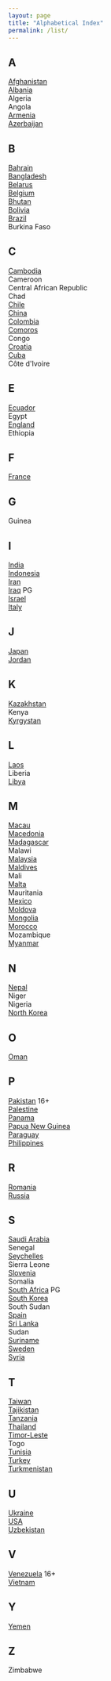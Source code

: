 ```yaml
---
layout: page
title: "Alphabetical Index"
permalink: /list/
---
```


## A

[Afghanistan](http://kyk.kiekies.net/?src=https://ccwaterkloof.github.io/prayer/slides/afghanistan.md)  
[Albania](http://kyk.kiekies.net/?src=https://ccwaterkloof.github.io/prayer/slides/albania.md)  
Algeria  
Angola  
[Armenia](http://kyk.kiekies.net/?src=https://ccwaterkloof.github.io/prayer/slides/armenia.md)  
[Azerbaijan](http://kyk.kiekies.net/?src=https://ccwaterkloof.github.io/prayer/slides/azerbaijan.md)

## B

[Bahrain](http://kyk.kiekies.net/?src=https://ccwaterkloof.github.io/prayer/slides/bahrain.md)  
[Bangladesh](http://kyk.kiekies.net/?src=https://ccwaterkloof.github.io/prayer/slides/bangladesh.md)  
[Belarus](http://kyk.kiekies.net/?src=https://ccwaterkloof.github.io/prayer/slides/belarus.md)  
[Belgium](http://kyk.kiekies.net/?src=https://ccwaterkloof.github.io/prayer/slides/belgium.md)  
[Bhutan](http://kyk.kiekies.net/?src=https://ccwaterkloof.github.io/prayer/slides/bhutan.md)  
[Bolivia](http://kyk.kiekies.net/?src=https://ccwaterkloof.github.io/prayer/slides/bolivia.md)  
[Brazil](http://kyk.kiekies.net/?src=https://ccwaterkloof.github.io/prayer/slides/brazil.md)  
Burkina Faso

## C

[Cambodia](http://kyk.kiekies.net/?src=https://ccwaterkloof.github.io/prayer/slides/cambodia.md)  
Cameroon  
Central African Republic  
Chad  
[Chile](http://kyk.kiekies.net/?src=https://ccwaterkloof.github.io/prayer/slides/chile.md)  
[China](http://kyk.kiekies.net/?src=https://ccwaterkloof.github.io/prayer/slides/china.md)  
[Colombia](http://kyk.kiekies.net/?src=https://ccwaterkloof.github.io/prayer/slides/colombia.md)  
[Comoros](http://kyk.kiekies.net/?src=https://ccwaterkloof.github.io/prayer/slides/comoros.md)  
Congo  
[Croatia](http://kyk.kiekies.net/?src=https://ccwaterkloof.github.io/prayer/slides/croatia.md)  
[Cuba](http://kyk.kiekies.net/?src=https://ccwaterkloof.github.io/prayer/slides/cuba.md)  
Côte d'Ivoire

## E

[Ecuador](http://kyk.kiekies.net/?src=https://ccwaterkloof.github.io/prayer/slides/ecuador.md)  
Egypt  
[England](http://kyk.kiekies.net/?src=https://ccwaterkloof.github.io/prayer/slides/england.md)  
Ethiopia

## F

[France](http://kyk.kiekies.net/?src=https://ccwaterkloof.github.io/prayer/slides/france.md)

## G

Guinea

## I

[India](http://kyk.kiekies.net/?src=https://ccwaterkloof.github.io/prayer/slides/india.md)  
[Indonesia](http://kyk.kiekies.net/?src=https://ccwaterkloof.github.io/prayer/slides/indonesia.md)  
[Iran](http://kyk.kiekies.net/?src=https://ccwaterkloof.github.io/prayer/slides/iran.md)  
[Iraq](http://kyk.kiekies.net/?src=https://ccwaterkloof.github.io/prayer/slides/iraq.md) PG  
[Israel](http://kyk.kiekies.net/?src=https://ccwaterkloof.github.io/prayer/slides/israel.md)  
[Italy](http://kyk.kiekies.net/?src=https://ccwaterkloof.github.io/prayer/slides/italy.md)

## J

[Japan](http://kyk.kiekies.net/?src=https://ccwaterkloof.github.io/prayer/slides/japan.md)  
[Jordan](http://kyk.kiekies.net/?src=https://ccwaterkloof.github.io/prayer/slides/jordan.md)

## K

[Kazakhstan](http://kyk.kiekies.net/?src=https://ccwaterkloof.github.io/prayer/slides/kazakhstan.md)  
Kenya  
[Kyrgystan](http://kyk.kiekies.net/?src=https://ccwaterkloof.github.io/prayer/slides/kyrgystan.md)

## L

[Laos](http://kyk.kiekies.net/?src=https://ccwaterkloof.github.io/prayer/slides/laos.md)  
Liberia  
[Libya](http://kyk.kiekies.net/?src=https://ccwaterkloof.github.io/prayer/slides/libya.md)

## M

[Macau](http://kyk.kiekies.net/?src=https://ccwaterkloof.github.io/prayer/slides/macau.md)  
[Macedonia](http://kyk.kiekies.net/?src=https://ccwaterkloof.github.io/prayer/slides/macedonia.md)  
[Madagascar](http://kyk.kiekies.net/?src=https://ccwaterkloof.github.io/prayer/slides/madagascar.md)  
Malawi  
[Malaysia](http://kyk.kiekies.net/?src=https://ccwaterkloof.github.io/prayer/slides/malaysia.md)  
[Maldives](http://kyk.kiekies.net/?src=https://ccwaterkloof.github.io/prayer/slides/maldives.md)  
Mali  
[Malta](http://kyk.kiekies.net/?src=https://ccwaterkloof.github.io/prayer/slides/malta.md)  
Mauritania  
[Mexico](http://kyk.kiekies.net/?src=https://ccwaterkloof.github.io/prayer/slides/mexico.md)  
[Moldova](http://kyk.kiekies.net/?src=https://ccwaterkloof.github.io/prayer/slides/moldova.md)  
[Mongolia](http://kyk.kiekies.net/?src=https://ccwaterkloof.github.io/prayer/slides/mongolia.md)  
[Morocco](http://kyk.kiekies.net/?src=https://ccwaterkloof.github.io/prayer/slides/morocco.md)  
Mozambique  
[Myanmar](http://kyk.kiekies.net/?src=https://ccwaterkloof.github.io/prayer/slides/myanmar.md)

## N

[Nepal](http://kyk.kiekies.net/?src=https://ccwaterkloof.github.io/prayer/slides/nepal.md)  
Niger  
Nigeria  
[North Korea](http://kyk.kiekies.net/?src=https://ccwaterkloof.github.io/prayer/slides/northkorea.md)

## O

[Oman](http://kyk.kiekies.net/?src=https://ccwaterkloof.github.io/prayer/slides/oman.md)

## P

[Pakistan](http://kyk.kiekies.net/?src=https://ccwaterkloof.github.io/prayer/slides/pakistan.md) 16+  
[Palestine](/notes/palestine.html)  
[Panama](http://kyk.kiekies.net/?src=https://ccwaterkloof.github.io/prayer/slides/panama.md)  
[Papua New Guinea](http://kyk.kiekies.net/?src=https://ccwaterkloof.github.io/prayer/slides/png.md)  
[Paraguay](http://kyk.kiekies.net/?src=https://ccwaterkloof.github.io/prayer/slides/paraguay.md)  
[Philippines](http://kyk.kiekies.net/?src=https://ccwaterkloof.github.io/prayer/slides/philippines.md)

## R

[Romania](http://kyk.kiekies.net/?src=https://ccwaterkloof.github.io/prayer/slides/romania.md)  
[Russia](http://kyk.kiekies.net/?src=https://ccwaterkloof.github.io/prayer/slides/russia.md)

## S

[Saudi Arabia](http://kyk.kiekies.net/?src=https://ccwaterkloof.github.io/prayer/slides/saudiarabia.md)  
Senegal  
[Seychelles](http://kyk.kiekies.net/?src=https://ccwaterkloof.github.io/prayer/slides/seychelles.md)  
Sierra Leone  
[Slovenia](http://kyk.kiekies.net/?src=https://ccwaterkloof.github.io/prayer/slides/slovenia.md)  
Somalia  
[South Africa](http://kyk.kiekies.net/?src=https://ccwaterkloof.github.io/prayer/slides/south_africa.md) PG  
[South Korea](http://kyk.kiekies.net/?src=https://ccwaterkloof.github.io/prayer/slides/south_korea.md)  
South Sudan  
[Spain](http://kyk.kiekies.net/?src=https://ccwaterkloof.github.io/prayer/slides/spain.md)  
[Sri Lanka](http://kyk.kiekies.net/?src=https://ccwaterkloof.github.io/prayer/slides/srilanka.md)  
Sudan  
[Suriname](http://kyk.kiekies.net/?src=https://ccwaterkloof.github.io/prayer/slides/suriname.md)  
[Sweden](http://kyk.kiekies.net/?src=https://ccwaterkloof.github.io/prayer/slides/sweden.md)  
[Syria](http://kyk.kiekies.net/?src=https://ccwaterkloof.github.io/prayer/slides/syria.md)

## T

[Taiwan](http://kyk.kiekies.net/?src=https://ccwaterkloof.github.io/prayer/slides/taiwan.md)  
[Tajikistan](http://kyk.kiekies.net/?src=https://ccwaterkloof.github.io/prayer/slides/tajikistan.md)  
[Tanzania](http://kyk.kiekies.net/?src=https://ccwaterkloof.github.io/prayer/slides/tanzania.md)  
[Thailand](http://kyk.kiekies.net/?src=https://ccwaterkloof.github.io/prayer/slides/thailand.md)  
[Timor-Leste](http://kyk.kiekies.net/?src=https://ccwaterkloof.github.io/prayer/slides/timor-leste.md)  
Togo  
[Tunisia](http://kyk.kiekies.net/?src=https://ccwaterkloof.github.io/prayer/slides/tunisia.md)  
[Turkey](http://kyk.kiekies.net/?src=https://ccwaterkloof.github.io/prayer/slides/turkey.md)  
[Turkmenistan](http://kyk.kiekies.net/?src=https://ccwaterkloof.github.io/prayer/slides/turkmenistan.md)

## U

[Ukraine](http://kyk.kiekies.net/?src=https://ccwaterkloof.github.io/prayer/slides/ukraine.md)  
[USA](http://kyk.kiekies.net/?src=https://ccwaterkloof.github.io/prayer/slides/usa.md)  
[Uzbekistan](http://kyk.kiekies.net/?src=https://ccwaterkloof.github.io/prayer/slides/uzbekistan.md)

## V

[Venezuela](http://kyk.kiekies.net/?src=https://ccwaterkloof.github.io/prayer/slides/venezuela.md) 16+  
[Vietnam](http://kyk.kiekies.net/?src=https://ccwaterkloof.github.io/prayer/slides/vietnam.md)

## Y

[Yemen](http://kyk.kiekies.net/?src=https://ccwaterkloof.github.io/prayer/slides/yemen.md)

## Z

Zimbabwe
